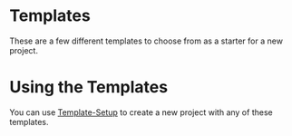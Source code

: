 # Templates

These are a few different templates to choose from as a starter for a new project.

# Using the Templates

You can use [Template-Setup](https://github.com/TobinPalmer/Template-Setup) to create a new project with any of these templates.
